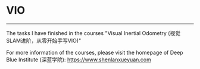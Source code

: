# VIO
---
The tasks I have finished in the courses "Visual Inertial Odometry (视觉SLAM进阶，从零开始手写VIO)" 

For more information of the courses, please visit the homepage of Deep Blue Institute (深蓝学院): https://www.shenlanxueyuan.com
